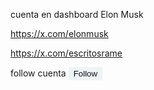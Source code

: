 cuenta en dashboard
<span class="css-1jxf684 r-dnmrzs r-1udh08x r-1udbk01 r-3s2u2q r-bcqeeo r-1ttztb7 r-qvutc0 r-poiln3"><span class="css-1jxf684 r-bcqeeo r-1ttztb7 r-qvutc0 r-poiln3">Elon Musk</span></span>

https://x.com/elonmusk

https://x.com/escritosrame

follow cuenta
<button aria-describedby="id__o147htp2end" aria-label="Follow @escritosrame" role="button" class="css-175oi2r r-sdzlij r-1phboty r-rs99b7 r-lrvibr r-2yi16 r-1qi8awa r-3pj75a r-1loqt21 r-o7ynqc r-6416eg r-1ny4l3l" data-testid="1032743790761705472-follow" type="button" style="border-color: rgba(0, 0, 0, 0); background-color: rgb(239, 243, 244);"><div dir="ltr" class="css-146c3p1 r-bcqeeo r-qvutc0 r-37j5jr r-q4m81j r-a023e6 r-rjixqe r-b88u0q r-1awozwy r-6koalj r-18u37iz r-16y2uox r-1777fci" style="color: rgb(15, 20, 25);"><span class="css-1jxf684 r-dnmrzs r-1udh08x r-1udbk01 r-3s2u2q r-bcqeeo r-1ttztb7 r-qvutc0 r-poiln3 r-a023e6 r-rjixqe"><span class="css-1jxf684 r-bcqeeo r-1ttztb7 r-qvutc0 r-poiln3">Follow</span></span></div></button>

